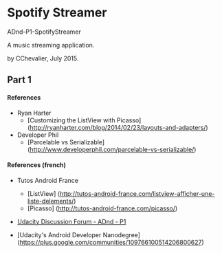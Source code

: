 # Spotify Streamer

ADnd-P1-SpotifyStreamer

A music streaming application.

by CChevalier, July 2015.


## Part 1

#### References
- Ryan Harter
    - [Customizing the ListView with Picasso] (http://ryanharter.com/blog/2014/02/23/layouts-and-adapters/)
- Developer Phil
    - [Parcelable vs Serializable] (http://www.developerphil.com/parcelable-vs-serializable/)

#### References (french)
- Tutos Android France
    - [ListView] (http://tutos-android-france.com/listview-afficher-une-liste-delements/)
    - [Picasso] (http://tutos-android-france.com/picasso/)

- [Udacity Discussion Forum - ADnd - P1](https://discussions.udacity.com/c/nd801-2015-05-28/p1-spotify-streamer-stage-1)
- [Udacity's Android Developer Nanodegree] (https://plus.google.com/communities/109766100514206800627)